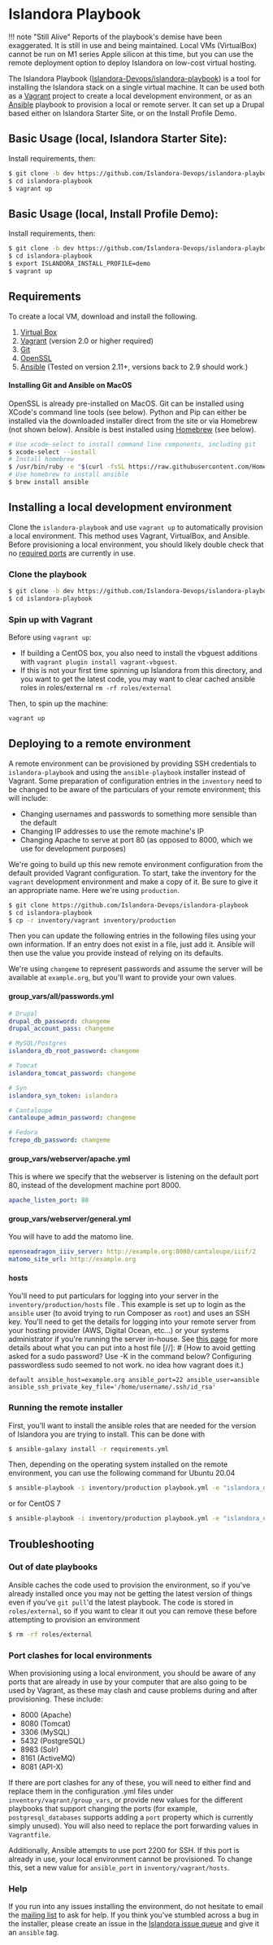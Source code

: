 # Islandora Playbook

!!! note "Still Alive"
    Reports of the playbook's demise have been exaggerated. It is still in use and being maintained. Local VMs (VirtualBox) cannot be run on M1 series Apple silicon at this time, but you can use the remote deployment option to deploy Islandora on low-cost virtual hosting.  

The Islandora Playbook ([Islandora-Devops/islandora-playbook](https://github.com/Islandora-Devops/islandora-playbook)) is a tool for installing the Islandora stack on a single virtual machine. It can be used both as a [Vagrant](https://www.vagrantup.com/) project to create a local development environment, or as an [Ansible](https://www.ansible.com/community) playbook to provision a local or remote server. It can set up a Drupal based either on Islandora Starter Site, or on the Install Profile Demo. 

## Basic Usage (local, Islandora Starter Site):

Install requirements, then:
```bash
$ git clone -b dev https://github.com/Islandora-Devops/islandora-playbook
$ cd islandora-playbook
$ vagrant up
```
## Basic Usage (local, Install Profile Demo):

Install requirements, then:
```bash
$ git clone -b dev https://github.com/Islandora-Devops/islandora-playbook
$ cd islandora-playbook
$ export ISLANDORA_INSTALL_PROFILE=demo
$ vagrant up
```

## Requirements

To create a local VM, download and install the following.

1. [Virtual Box](https://www.virtualbox.org/)
2. [Vagrant](https://www.vagrantup.com/) (version 2.0 or higher required)
3. [Git](https://git-scm.com/)
4. [OpenSSL](https://www.openssl.org/)
5. [Ansible](https://www.ansible.com/community) (Tested on version 2.11+, versions back to 2.9 should work.)


#### Installing Git and Ansible on MacOS

OpenSSL is already pre-installed on MacOS. Git can be installed using XCode's command line tools (see below). Python and Pip can either be installed via the downloaded installer direct from the site or via Homebrew (not shown below). Ansible is best installed using [Homebrew](https://brew.sh/) (see below).

```bash
# Use xcode-select to install command line components, including git
$ xcode-select --install
# Install homebrew
$ /usr/bin/ruby -e "$(curl -fsSL https://raw.githubusercontent.com/Homebrew/install/master/install)"
# Use homebrew to install ansible
$ brew install ansible
```

## Installing a local development environment

Clone the `islandora-playbook` and use `vagrant up` to automatically provision a local environment. This method uses Vagrant, VirtualBox, and Ansible. Before provisioning a local environment, you should likely double check that no [required ports](#port-clashes-for-local-environments) are currently in use.

### Clone the playbook

```bash
$ git clone -b dev https://github.com/Islandora-Devops/islandora-playbook
$ cd islandora-playbook
```

### Spin up with Vagrant

Before using `vagrant up`:

- If building a CentOS box, you also need to install the vbguest additions with `vagrant plugin install vagrant-vbguest`.
- If this is not your first time spinning up Islandora from this directory, and you want to get the latest code, you may want to clear cached ansible roles in roles/external `rm -rf roles/external`

Then, to spin up the machine:

```bash
vagrant up
```

## Deploying to a remote environment

A remote environment can be provisioned by providing SSH credentials to `islandora-playbook` and using the `ansible-playbook` installer instead of Vagrant. Some preparation of configuration entries in the `inventory` need to be changed to be aware of the particulars of your remote environment; this will include:

- Changing usernames and passwords to something more sensible than the default
- Changing IP addresses to use the remote machine's IP
- Changing Apache to serve at port 80 (as opposed to 8000, which we use for development purposes)

We're going to build up this new remote environment configuration from the default provided Vagrant configuration. To start, take the inventory for the `vagrant` development environment and make a copy of it. Be sure to give it an appropriate name. Here we're using `production`.

```bash
$ git clone https://github.com/Islandora-Devops/islandora-playbook
$ cd islandora-playbook
$ cp -r inventory/vagrant inventory/production
```

Then you can update the following entries in the following files using your own information. If an entry does not exist in a file,
just add it.  Ansible will then use the value you provide instead of relying on its defaults.

We're using `changeme` to represent passwords and assume the server will be available at `example.org`, but you'll want to provide
your own values.

#### group_vars/all/passwords.yml

```yml
# Drupal
drupal_db_password: changeme
drupal_account_pass: changeme

# MySQL/Postgres
islandora_db_root_password: changeme

# Tomcat
islandora_tomcat_password: changeme

# Syn
islandora_syn_token: islandora

# Cantaloupe
cantaloupe_admin_password: changeme

# Fedora
fcrepo_db_password: changeme
```

#### group_vars/webserver/apache.yml

This is where we specify that the webserver is listening on the default port 80, instead of the development machine port 8000.
```yml
apache_listen_port: 80
```

#### group_vars/webserver/general.yml

You will have to add the matomo line.

```yml
openseadragon_iiiv_server: http://example.org:8080/cantaloupe/iiif/2
matomo_site_url: http://example.org
```

#### hosts

You'll need to put particulars for logging into your server in the `inventory/production/hosts` file . This example is set up to login as the `ansible` user (to avoid trying to run Composer as `root`) and uses 
an SSH key. You'll need to get the details for logging into your remote server from your hosting provider (AWS, Digital Ocean, etc...) 
or your systems administrator if you're running the server in-house. See
[this page](https://docs.ansible.com/ansible/latest/user_guide/intro_inventory.html#connecting-to-hosts-behavioral-inventory-parameters)
for more details about what you can put into a
host file
[//]: # (How to avoid getting asked for a sudo password? Use -K in the command below? Configuring passwordless sudo seemed to not work. no idea how vagrant does it.)

```
default ansible_host=example.org ansible_port=22 ansible_user=ansible ansible_ssh_private_key_file='/home/username/.ssh/id_rsa'
```

### Running the remote installer

First, you'll want to install the ansible roles that are needed for the version of Islandora you are trying to install.  This can be done
with

```bash
$ ansible-galaxy install -r requirements.yml
```

Then, depending on the operating system installed on the remote environment, you can use the following command for Ubuntu 20.04

```bash
$ ansible-playbook -i inventory/production playbook.yml -e "islandora_distro=ubuntu/focal64" -e "islandora_profile=starter_dev"
```

or for CentOS 7

```bash
$ ansible-playbook -i inventory/production playbook.yml -e "islandora_distro=centos/7" -e "islandora_profile=starter_dev"
```

## Troubleshooting

### Out of date playbooks

Ansible caches the code used to provision the environment, so if you've already installed once you may not be getting the latest version
of things even if you've `git pull`'d the latest playbook.  The code is stored in `roles/external`, so if you want to clear it out you can
remove these before attempting to provision an environment

```bash
$ rm -rf roles/external
```

### Port clashes for local environments

When provisioning using a local environment, you should be aware of any ports that are already in use by your computer that are also going to be
used by Vagrant, as these may clash and cause problems during and after provisioning. These include:

- 8000 (Apache)
- 8080 (Tomcat)
- 3306 (MySQL)
- 5432 (PostgreSQL)
- 8983 (Solr)
- 8161 (ActiveMQ)
- 8081 (API-X)

If there are port clashes for any of these, you will need to either find and replace them in the configuration .yml files under
`inventory/vagrant/group_vars`, or provide new values for the different playbooks that support changing the ports (for example, `postgresql_databases`
supports adding a `port` property which is currently simply unused). You will also need to replace the port forwarding values in `Vagrantfile`.

Additionally, Ansible attempts to use port 2200 for SSH. If this port is already in use, your local environment cannot be provisioned. To
change this, set a new value for `ansible_port` in `inventory/vagrant/hosts`.

### Help

If you run into any issues installing the environment, do not hesitate to email the [mailing list](mailto:islandora@googlegroups.com) to
ask for help.  If you think you've stumbled across a bug in the installer, please create an issue in the
[Islandora issue queue](http://github.com/Islandora/documentation/issues) and give it an `ansible` tag.
